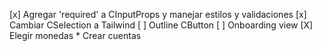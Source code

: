[x] Agregar 'required' a CInputProps y manejar estilos y validaciones
[x] Cambiar CSelection a Tailwind
[ ] Outline CButton
[ ] Onboarding view
    [X] Elegir monedas
    * Crear cuentas